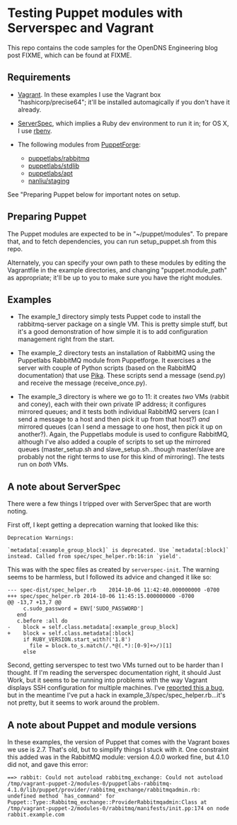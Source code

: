 # Testing Puppet modules with Serverspec and Vagrant

This repo contains the code samples for the OpenDNS Engineering blog
post FIXME, which can be found at FIXME.

## Requirements

* [Vagrant](http://downloads.vagrantup.com/).  In these examples I use
  the Vagrant box "hashicorp/precise64"; it'll be installed
  automagically if you don't have it already.
* [ServerSpec](http://serverspec.org), which implies a Ruby dev
  environment to run it in; for OS X, I use
  [rbenv](https://github.com/sstephenson/rbenv).
* The following modules from
  [PuppetForge](https://forge.puppetlabs.com):

  * [puppetlabs/rabbitmq](https://forge.puppetlabs.com/puppetlabs/rabbitmq)
  * [puppetlabs/stdlib](https://forge.puppetlabs.com/puppetlabs/stdlib)
  * [puppetlabs/apt](https://forge.puppetlabs.com/puppetlabs/apt)
  * [nanliu/staging](https://forge.puppetlabs.com/nanliu/staging)

See "Preparing Puppet below for important notes on setup.

## Preparing Puppet

The Puppet modules are expected to be in "~/puppet/modules".  To
prepare that, and to fetch dependencies, you can run setup_puppet.sh
from this repo.

Alternately, you can specify your own path to these modules by editing
the Vagrantfile in the example directories, and changing
"puppet.module_path" as appropriate; it'll be up to you to make sure
you have the right modules.

## Examples

* The example_1 directory simply tests Puppet code to install the
  rabbitmq-server package on a single VM.  This is pretty simple
  stuff, but it's a good demonstration of how simple it is to add
  configuration management right from the start.

* The example_2 directory tests an installation of RabbitMQ using the
  Puppetlabs RabbitMQ module from Puppetforge.  It exercises a the
  server with couple of Python scripts (based on the RabbitMQ
  documentation) that use
  [Pika](https://pika.readthedocs.org/en/0.9.14/).  These scripts send
  a message (send.py) and receive the message (receive_once.py).

* The example_3 directory is where we go to 11: it creates *two* VMs
  (rabbit and coney), each with their own private IP address; it
  configures mirrored queues; and it tests both individual RabbitMQ
  servers (can I send a message to a host and then pick it up from
  that host?) *and* mirrored queues (can I send a message to one host,
  then pick it up on another?).  Again, the Puppetlabs module is used
  to configure RabbitMQ, although I've also added a couple of scripts
  to set up the mirrored queues (master_setup.sh and
  slave_setup.sh...though master/slave are probably not the right
  terms to use for this kind of mirroring).  The tests run on *both*
  VMs.

## A note about ServerSpec

There were a few things I tripped over with ServerSpec that are worth
noting.

First off, I kept getting a deprecation warning that looked like this:

```
Deprecation Warnings:

`metadata[:example_group_block]` is deprecated. Use `metadata[:block]`
instead. Called from spec/spec_helper.rb:16:in `yield'.

```

This was with the spec files as created by `serverspec-init`.  The
warning seems to be harmless, but I followed its advice and changed it
like so:

```
--- spec-dist/spec_helper.rb	2014-10-06 11:42:40.000000000 -0700
+++ spec/spec_helper.rb	2014-10-06 11:45:15.000000000 -0700
@@ -13,7 +13,7 @@
     c.sudo_password = ENV['SUDO_PASSWORD']
   end
   c.before :all do
-    block = self.class.metadata[:example_group_block]
+    block = self.class.metadata[:block]
     if RUBY_VERSION.start_with?('1.8')
       file = block.to_s.match(/.*@(.*):[0-9]+>/)[1]
     else
 ````

Second, getting serverspec to test two VMs turned out to be harder
than I thought.  If I'm reading the serverspec documentation right, it
should Just Work, but it seems to be running into problems with the
way Vagrant displays SSH configuration for multiple machines.  I've
[reported this a bug](https://github.com/mitchellh/vagrant/issues/4478),
but in the meantime I've put a hack in
example_3/spec/spec_helper.rb...it's not pretty, but it seems to work
around the problem.

## A note about Puppet and module versions

In these examples, the version of Puppet that comes with the Vagrant
boxes we use is 2.7.  That's old, but to simplify things I stuck with
it.  One constraint this added was in the RabbitMQ module:  version
4.0.0 worked fine, but 4.1.0 did not, and gave this error:

```
==> rabbit: Could not autoload rabbitmq_exchange: Could not autoload /tmp/vagrant-puppet-2/modules-0/puppetlabs-rabbitmq-4.1.0/lib/puppet/provider/rabbitmq_exchange/rabbitmqadmin.rb: undefined method `has_command' for Puppet::Type::Rabbitmq_exchange::ProviderRabbitmqadmin:Class at /tmp/vagrant-puppet-2/modules-0/rabbitmq/manifests/init.pp:174 on node rabbit.example.com
````
